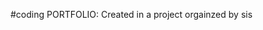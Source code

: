 #coding
PORTFOLIO: Created in a project orgainzed by sis
<!DOCTYPE html>
<html lang= "en">
<meta charset="utf-8">
<head>
    <title> MY PORTFOLIO </title>
</head>
    <style type="text/css" background-color="black">
    
     
    .cphoto{background-image: url(bg7.jpg);
     background-repeat: no-repeat;
     background-size: cover;
     background-position: center;
     height:370px;
     width:auto;
     margin-top: -5%;
     margin-right: -5%;
     margin-left:-5%;
    }

    .pfp{
        background-image:url(airport.jpg);
        background-repeat: no-repeat;
        background-size: cover;
        background-position: center;
        margin: auto;
        height: 15vw;
        width:15vw;
        border-radius: 150px;
        border: 1px solid whitesmoke;
        
        margin-top: -10%;

    }
    .Introduction{
        font-size: xx-large;
        font-family:cursive;
        color:steelblue;
        text-align: center;
        margin: 0%;
      
    }
    .designation{
        font-size: large;
        font-family:serifgit;
        color:darkblue;
        text-align: center;
        margin: 0%;
      
    }
    #in{
            color:cadetblue;
        text-align: center;
            font-size:large;
            float:left;
            margin-right: 0.5px;
            font-family: Georgia, 'Times New Roman', Times, serif;
            margin-left: 7vw;
            margin-top: 3%;
        }
        #gallery{
            color:cadetblue;
        text-align: center;
            font-size: large;
            float:left;
            margin-right: 0.5px;
            font-family: Georgia, 'Times New Roman', Times, serif;
            margin-left: 7vw;
            margin-top: 3%;
        }
        #articles{
            color:cadetblue;
        text-align: center;
            font-size: large;
            float:left;
            margin-right: 0.5px;
            font-family: Georgia, 'Times New Roman', Times, serif;
            margin-left: 7vw;
            margin-top: 3%;
        }
        #con{
            color:cadetblue;
        text-align: center;
            font-size:large;
            float:left;
            margin-right: 0.5px;
            margin-left: 7vw;
            font-family: Georgia, 'Times New Roman', Times, serif;
            margin-top: 3%;
        }

     

     
     .intro_para{
         height:15vw;
         width:auto;
         border: 2px double white;
         margin-left: 5vw;
         margin-top:2%;
         margin-right:8vw;
         padding-left:2vw;
         color:rgb(104, 101, 101);
         font-size: larger;
        text-align: justify;
         font-family: Georgia, 'Times New Roman', Times, serif;
         background-image: url(blu.jpeg);
         background-repeat: no-repeat;
         background-size:cover;
         height: 400px;

     }
     
    @media screen and (max-width: 360px){

#in{
    color:rgb(216, 96, 116);
text-align: center;
    font-size:medium;
    margin-right: 2px;
}
#gallery{
    color:rgb(216, 96, 116);
text-align: center;
    font-size:medium;
    margin-right: 2px;
}
#articles{
    color:rgb(216, 96, 116);
text-align: center;
    font-size:medium;
    margin-right: 2px;
}
#con{
    color:rgb(216, 96, 116);
text-align: center;
    font-size:medium;
    margin-right: 2px;
}

}

        
    </style>
    <div class="cphoto">  </div>
    <div class="pfp"></div>

    <h1 class="Introduction"> Fara Saru Magar</h1>
    <p class= "designation"> Budhanilkantha School, Kathmandu </p>

    <a href="index.html"><div id="in"> HOME </div></a>
    <a href="gallery.html"><div id="gallery"> MY GALLERY </div></a>
    <a href="articles.html"><div id="articles"> ARTICLES </div></a>
    <a href="contact.html"><div id="con"> CONTACT ME </div></a><br><br>

    <br> <br>
    
    <div class="intro_para"> <h2>ABOUT ME: </h2>
        <p>  Hiya! My name is Fara. I am fourteen years old. I am currently studying at grade 10 in Budhanilkantha 
        School.<br><p>
        <p >Like every normal teenager, I too was confused upon what I truly wanted to achieve with no regrets.
         But I  felt more tangeled up with the increasing number of options. But upon time, I realized that
          radiology truly caught my attention and I have decided to stay dedicated to it.</p>
       <p > Apart from that I also like to watch anime and read webtoons, which have inspired me too write a 
       few things articles (although not official) with different times of emotions I gained while watching them.
        Make sure to check them out.</p>
        <p>Thank you for paying a visit to my website. Have a wonderful day!!</p><br> <br><br>
          </div>
          <br>
          <marquee direction="right" style="background-color: aquamarine;" behavior="scroll" height="40" loop="200">
            <font size="5" color="black"> THANKS FOR VISITING THIS PAGE KIND STRANGER!!</font>
            </marquee><br><br>
</html>
